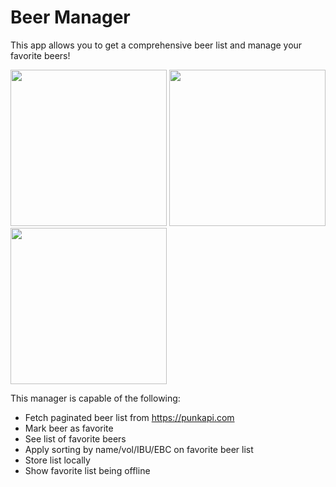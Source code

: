 # Beer Manager

This app allows you to get a comprehensive beer list and manage your favorite beers!

<p>
  <img src="https://github.com/vladconq/beer-manager/blob/main/pics/All%20Beers.png" width="250">
  <img src="https://github.com/vladconq/beer-manager/blob/main/pics/All%20Beers%20Detail.png" width="250">
  <img src="https://github.com/vladconq/beer-manager/blob/main/pics/Favorite%20Beers.png" width="250">
</p>
  
This manager is capable of the following:
- Fetch paginated beer list from https://punkapi.com
- Mark beer as favorite
- See list of favorite beers
- Apply sorting by name/vol/IBU/EBC on favorite beer list
- Store list locally
- Show favorite list being offline

